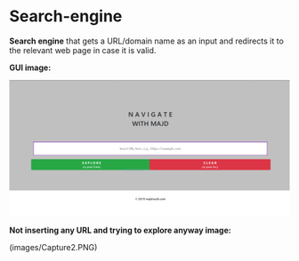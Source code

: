 # Search-engine
**Search engine** that gets a URL/domain name as an input and redirects it to the relevant web page in case it is valid.


**GUI image:**

![Image of the GUI](images/Capture.PNG)


**Not inserting any URL and trying to explore anyway image:**

(images/Capture2.PNG)
